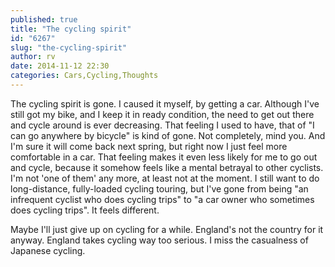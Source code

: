 ```yaml
---
published: true
title: "The cycling spirit"
id: "6267"
slug: "the-cycling-spirit"
author: rv
date: 2014-11-12 22:30
categories: Cars,Cycling,Thoughts
---
```

The cycling spirit is gone. I caused it myself, by getting a car. Although I've still got my bike, and I keep it in ready condition, the need to get out there and cycle around is ever decreasing. That feeling I used to have, that of "I can go anywhere by bicycle" is kind of gone. Not completely, mind you. And I'm sure it will come back next spring, but right now I just feel more comfortable in a car. That feeling makes it even less likely for me to go out and cycle, because it somehow feels like a mental betrayal to other cyclists. I'm not 'one of them' any more, at least not at the moment. I still want to do long-distance, fully-loaded cycling touring, but I've gone from being "an infrequent cyclist who does cycling trips" to "a car owner who sometimes does cycling trips". It feels different.

Maybe I'll just give up on cycling for a while. England's not the country for it anyway. England takes cycling way too serious. I miss the casualness of Japanese cycling.